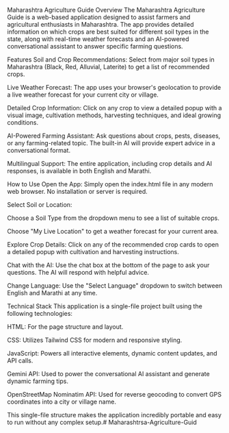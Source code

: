 Maharashtra Agriculture Guide
Overview
The Maharashtra Agriculture Guide is a web-based application designed to assist farmers and agricultural enthusiasts in Maharashtra. The app provides detailed information on which crops are best suited for different soil types in the state, along with real-time weather forecasts and an AI-powered conversational assistant to answer specific farming questions.

Features
Soil and Crop Recommendations: Select from major soil types in Maharashtra (Black, Red, Alluvial, Laterite) to get a list of recommended crops.

Live Weather Forecast: The app uses your browser's geolocation to provide a live weather forecast for your current city or village.

Detailed Crop Information: Click on any crop to view a detailed popup with a visual image, cultivation methods, harvesting techniques, and ideal growing conditions.

AI-Powered Farming Assistant: Ask questions about crops, pests, diseases, or any farming-related topic. The built-in AI will provide expert advice in a conversational format.

Multilingual Support: The entire application, including crop details and AI responses, is available in both English and Marathi.

How to Use
Open the App: Simply open the index.html file in any modern web browser. No installation or server is required.

Select Soil or Location:

Choose a Soil Type from the dropdown menu to see a list of suitable crops.

Choose "My Live Location" to get a weather forecast for your current area.

Explore Crop Details: Click on any of the recommended crop cards to open a detailed popup with cultivation and harvesting instructions.

Chat with the AI: Use the chat box at the bottom of the page to ask your questions. The AI will respond with helpful advice.

Change Language: Use the "Select Language" dropdown to switch between English and Marathi at any time.

Technical Stack
This application is a single-file project built using the following technologies:

HTML: For the page structure and layout.

CSS: Utilizes Tailwind CSS for modern and responsive styling.

JavaScript: Powers all interactive elements, dynamic content updates, and API calls.

Gemini API: Used to power the conversational AI assistant and generate dynamic farming tips.

OpenStreetMap Nominatim API: Used for reverse geocoding to convert GPS coordinates into a city or village name.

This single-file structure makes the application incredibly portable and easy to run without any complex setup.# Maharashtrsa-Agriculture-Guid
